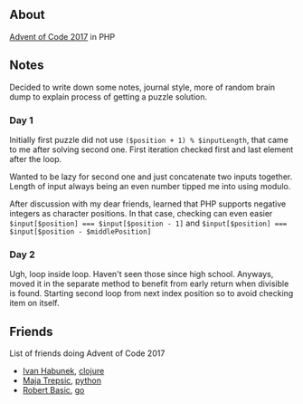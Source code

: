 ## About
[Advent of Code 2017](https://adventofcode.com/2017) in PHP

## Notes
Decided to write down some notes, journal style, more of random brain dump to explain process of getting a puzzle solution.

### Day 1
Initially first puzzle did not use `($position + 1) % $inputLength`, that came to me after solving second one.
First iteration checked first and last element after the loop.

Wanted to be lazy for second one and just concatenate two inputs together. 
Length of input always being an even number tipped me into using modulo.  

After discussion with my dear friends, learned that PHP supports negative integers as character positions.
In that case, checking can even easier `$input[$position] === $input[$position - 1]` and `$input[$position] === $input[$position - $middlePosition]`  

### Day 2
Ugh, loop inside loop. Haven't seen those since high school. Anyways, moved it in the separate method to benefit from early return when divisible is found.
Starting second loop from next index position so to avoid checking item on itself.
  
## Friends
List of friends doing Advent of Code 2017

- [Ivan Habunek](https://twitter.com/ihabunek), [clojure](https://github.com/ihabunek/aoc2017)
- [Maja Trepsic](https://github.com/majatrepsic), [python](https://github.com/majatrepsic/advent-of-code-2017)
- [Robert Basic](https://twitter.com/robertbasic), [go](https://github.com/robertbasic/aoc2017/)
